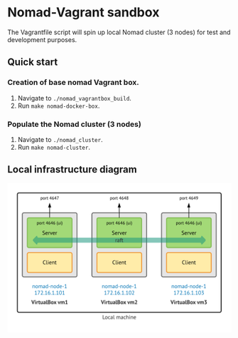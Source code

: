 # Nomad-Vagrant sandbox
The Vagrantfile script will spin up local Nomad cluster (3 nodes) for test and development purposes.

## Quick start

### Creation of base nomad Vagrant box.  
1. Navigate to `./nomad_vagrantbox_build`.
2. Run `make nomad-docker-box`.

### Populate the Nomad cluster (3 nodes)
1. Navigate to `./nomad_cluster`.
2. Run `make nomad-cluster`.

## Local infrastructure diagram
![Infrastructure](./asset/local_infrastructure.png)